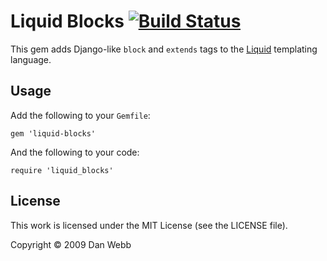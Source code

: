 # Liquid Blocks [![Build Status](https://secure.travis-ci.org/silas/liquid-blocks.png)](http://travis-ci.org/silas/liquid-blocks)

This gem adds Django-like `block` and `extends` tags to the
[Liquid](http://www.liquidmarkup.org/) templating language.

## Usage

Add the following to your `Gemfile`:

    gem 'liquid-blocks'

And the following to your code:

    require 'liquid_blocks'

## License

This work is licensed under the MIT License (see the LICENSE file).

Copyright &copy; 2009 Dan Webb
